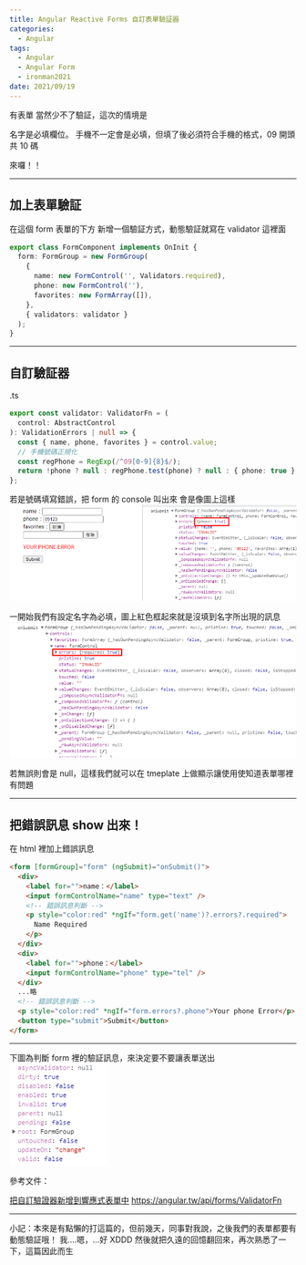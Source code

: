 ```yaml
---
title: Angular Reactive Forms 自訂表單驗証器
categories:
  - Angular
tags:
  - Angular
  - Angular Form
  - ironman2021
date: 2021/09/19
---
```


有表單 當然少不了驗証，這次的情境是

名字是必填欄位。
手機不一定會是必填，但填了後必須符合手機的格式，09 開頭 共 10 碼

來囉！！

---

## 加上表單驗証

在這個 form 表單的下方 新增一個驗証方式，動態驗証就寫在 validator 這裡面

```ts
export class FormComponent implements OnInit {
  form: FormGroup = new FormGroup(
    {
      name: new FormControl('', Validators.required),
      phone: new FormControl(''),
      favorites: new FormArray([]),
    },
    { validators: validator }
  );
}
```

---

## 自訂驗証器

.ts

```ts
export const validator: ValidatorFn = (
  control: AbstractControl
): ValidationErrors | null => {
  const { name, phone, favorites } = control.value;
  // 手機號碼正規化
  const regPhone = RegExp(/^09[0-9]{8}$/);
  return !phone ? null : regPhone.test(phone) ? null : { phone: true };
};
```

若是號碼填寫錯誤，把 form 的 console 叫出來 會是像圖上這樣
![](/assets/images/ironman/ng_formValidator/rAf9BXH.png)

一開始我們有設定名字為必填，圖上紅色框起來就是沒填到名字所出現的訊息
![](/assets/images/ironman/ng_formValidator/fG6ckyD.png)

若無誤則會是 null，這樣我們就可以在 tmeplate 上做顯示讓使用使知道表單哪裡有問題

---

## 把錯誤訊息 show 出來！

在 html 裡加上錯誤訊息

```html
<form [formGroup]="form" (ngSubmit)="onSubmit()">
  <div>
    <label for="">name：</label>
    <input formControlName="name" type="text" />
    <!-- 錯誤訊息判斷 -->
    <p style="color:red" *ngIf="form.get('name')?.errors?.required">
      Name Required
    </p>
  </div>
  <div>
    <label for="">phone：</label>
    <input formControlName="phone" type="tel" />
  </div>
  ...略
  <!-- 錯誤訊息判斷 -->
  <p style="color:red" *ngIf="form.errors?.phone">Your phone Error</p>
  <button type="submit">Submit</button>
</form>
```

---

下圖為判斷 form 裡的驗証訊息，來決定要不要讓表單送出
![](/assets/images/ironman/ng_formValidator/HLirYwJ.png)

參考文件：

[把自訂驗證器新增到響應式表單中](https://angular.tw/guide/form-validation#adding-custom-validators-to-reactive-forms)
https://angular.tw/api/forms/ValidatorFn

---

小記：本來是有點懶的打這篇的，但前幾天，同事對我說，之後我們的表單都要有動態驗証哦！
我....嗯，...好 XDDD 然後就把久遠的回憶翻回來，再次熟悉了一下，這篇因此而生
